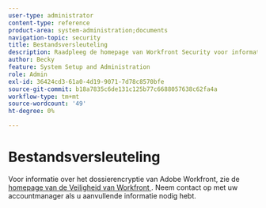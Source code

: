 ```yaml
---
user-type: administrator
content-type: reference
product-area: system-administration;documents
navigation-topic: security
title: Bestandsversleuteling
description: Raadpleeg de homepage van Workfront Security voor informatie over Adobe Workfront-bestandscodering. Neem contact op met uw accountmanager als u aanvullende informatie nodig hebt.
author: Becky
feature: System Setup and Administration
role: Admin
exl-id: 36424cd3-61a0-4d19-9071-7d78c8570bfe
source-git-commit: b18a7835c6de131c125b77c6688057638c62fa4a
workflow-type: tm+mt
source-wordcount: '49'
ht-degree: 0%

---
```


# Bestandsversleuteling

Voor informatie over het dossierencryptie van Adobe Workfront, zie de [&#x200B; homepage van de Veiligheid van Workfront &#x200B;](https://www.adobe.com/legal/terms/enterprise-licensing/workfront-legacy-terms.html). Neem contact op met uw accountmanager als u aanvullende informatie nodig hebt.
